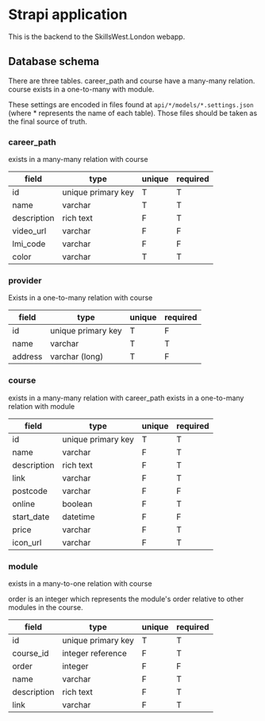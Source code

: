 # Strapi application

This is the backend to the SkillsWest.London webapp.

## Database schema

There are three tables. career_path and course have a many-many relation. course exists in a one-to-many with module. 

These settings are encoded in files found at `api/*/models/*.settings.json` (where * represents the name of each table). Those files should be taken as the final source of truth. 

### career_path
exists in a many-many relation with course

|field | type | unique | required |
|-|-|-|-|
|id|unique primary key| T| T|
|name| varchar | T | T |
| description | rich text | F | T |
| video_url | varchar | F | F |
| lmi_code | varchar |F | F |
| color | varchar |T | T |

### provider
Exists in a one-to-many relation with course

|field | type | unique | required |
|-|-|-|-|
| id | unique primary key | T | F |
| name | varchar | T | T |
| address | varchar (long) | T | F |

### course
exists in a many-many relation with career_path
exists in a one-to-many relation with module

| field | type | unique | required |
|-|-|-|-|
|id|unique primary key| T| T|
|name| varchar | F | T |
| description | rich text | F | T |
| link | varchar | F | T |
| postcode | varchar | F | F |
| online | boolean | F | T |
| start_date | datetime | F | F |
| price | varchar | F | T |
| icon_url | varchar | F | T |

### module
exists in a many-to-one relation with course

order is an integer which represents the module's order relative to other modules in the course.

| field | type | unique | required |
|-|-|-|-|
|id|unique primary key| T| T|q
|course_id| integer reference | F | T |
| order | integer | F | F |
|name| varchar | F | T |
| description | rich text | F | T |
| link | varchar | F | T |
